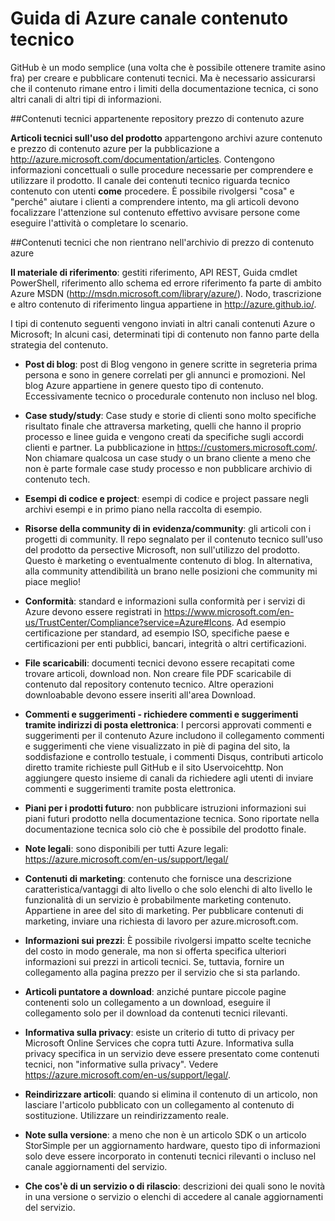 <properties title="" pageTitle="Guida di Azure canale contenuto tecnico" description="Descrive i canali di contenuto Microsoft che i dipendenti, partner e collaboratori della Comunità devono essere utilizzate per la pubblicazione di contenuti tecnici Azure." metaKeywords="" services="" solutions="" documentationCenter="" authors="tysonn" videoId="" scriptId="" manager="carolz" />

<tags ms.service="contributor-guide" ms.devlang="" ms.topic="article" ms.tgt_pltfrm="" ms.workload="" ms.date="01/06/2015" ms.author="tysonn" />

# <a name="azure-technical-content-channel-guidance"></a>Guida di Azure canale contenuto tecnico

GitHub è un modo semplice (una volta che è possibile ottenere tramite asino fra) per creare e pubblicare contenuti tecnici. Ma è necessario assicurarsi che il contenuto rimane entro i limiti della documentazione tecnica, ci sono altri canali di altri tipi di informazioni.

##<a name="technical-content-that-belongs-in-the-azure-content-pr-repository"></a>Contenuti tecnici appartenente repository prezzo di contenuto azure

**Articoli tecnici sull'uso del prodotto** appartengono archivi azure contenuto e prezzo di contenuto azure per la pubblicazione a http://azure.microsoft.com/documentation/articles. Contengono informazioni concettuali o sulle procedure necessarie per comprendere e utilizzare il prodotto. Il canale dei contenuti tecnico riguarda tecnico contenuto con utenti **come** procedere. È possibile rivolgersi "cosa" e "perché" aiutare i clienti a comprendere intento, ma gli articoli devono focalizzare l'attenzione sul contenuto effettivo avvisare persone come eseguire l'attività o completare lo scenario.

##<a name="technical-content-that-does-not-belong-in-the-azure-content-pr-repository"></a>Contenuti tecnici che non rientrano nell'archivio di prezzo di contenuto azure

**Il materiale di riferimento**: gestiti riferimento, API REST, Guida cmdlet PowerShell, riferimento allo schema ed errore riferimento fa parte di ambito Azure MSDN (http://msdn.microsoft.com/library/azure/). Nodo, trascrizione e altro contenuto di riferimento lingua appartiene in http://azure.github.io/.

I tipi di contenuto seguenti vengono inviati in altri canali contenuti Azure o Microsoft; In alcuni casi, determinati tipi di contenuto non fanno parte della strategia del contenuto.

- **Post di blog**: post di Blog vengono in genere scritte in segreteria prima persona e sono in genere correlati per gli annunci e promozioni. Nel blog Azure appartiene in genere questo tipo di contenuto. Eccessivamente tecnico o procedurale contenuto non incluso nel blog.

- **Case study/study**: Case study e storie di clienti sono molto specifiche risultato finale che attraversa marketing, quelli che hanno il proprio processo e linee guida e vengono creati da specifiche sugli accordi clienti e partner. La pubblicazione in https://customers.microsoft.com/. Non chiamare qualcosa un case study o un brano cliente a meno che non è parte formale case study processo e non pubblicare archivio di contenuto tech.

- **Esempi di codice e project**: esempi di codice e project passare negli archivi esempi e in primo piano nella raccolta di esempio.

- **Risorse della community di in evidenza/community**: gli articoli con i progetti di community. Il repo segnalato per il contenuto tecnico sull'uso del prodotto da persective Microsoft, non sull'utilizzo del prodotto. Questo è marketing o eventualmente contenuto di blog. In alternativa, alla community attendibilità un brano nelle posizioni che community mi piace meglio!

- **Conformità**: standard e informazioni sulla conformità per i servizi di Azure devono essere registrati in https://www.microsoft.com/en-us/TrustCenter/Compliance?service=Azure#Icons. Ad esempio certificazione per standard, ad esempio ISO, specifiche paese e certificazioni per enti pubblici, bancari, integrità o altri certificazioni.

- **File scaricabili**: documenti tecnici devono essere recapitati come trovare articoli, download non. Non creare file PDF scaricabile di contenuto dal repository contenuto tecnico. Altre operazioni downloabable devono essere inseriti all'area Download.

- **Commenti e suggerimenti - richiedere commenti e suggerimenti tramite indirizzi di posta elettronica**: I percorsi approvati commenti e suggerimenti per il contenuto Azure includono il collegamento commenti e suggerimenti che viene visualizzato in piè di pagina del sito, la soddisfazione e controllo testuale, i commenti Disqus, contributi articolo diretto tramite richieste pull GitHub e il sito Uservoicehttp. Non aggiungere questo insieme di canali da richiedere agli utenti di inviare commenti e suggerimenti tramite posta elettronica.

- **Piani per i prodotti futuro**: non pubblicare istruzioni informazioni sui piani futuri prodotto nella documentazione tecnica. Sono riportate nella documentazione tecnica solo ciò che è possibile del prodotto finale.

- **Note legali**: sono disponibili per tutti Azure legali: https://azure.microsoft.com/en-us/support/legal/

- **Contenuti di marketing**: contenuto che fornisce una descrizione caratteristica/vantaggi di alto livello o che solo elenchi di alto livello le funzionalità di un servizio è probabilmente marketing contenuto. Appartiene in aree del sito di marketing. Per pubblicare contenuti di marketing, inviare una richiesta di lavoro per azure.microsoft.com.

- **Informazioni sui prezzi**: È possibile rivolgersi impatto scelte tecniche del costo in modo generale, ma non si offerta specifica ulteriori informazioni sui prezzi in articoli tecnici. Se, tuttavia, fornire un collegamento alla pagina prezzo per il servizio che si sta parlando.

- **Articoli puntatore a download**: anziché puntare piccole pagine contenenti solo un collegamento a un download, eseguire il collegamento solo per il download da contenuti tecnici rilevanti.

- **Informativa sulla privacy**: esiste un criterio di tutto di privacy per Microsoft Online Services che copra tutti Azure. Informativa sulla privacy specifica in un servizio deve essere presentato come contenuti tecnici, non "informative sulla privacy". Vedere https://azure.microsoft.com/en-us/support/legal/.

- **Reindirizzare articoli**: quando si elimina il contenuto di un articolo, non lasciare l'articolo pubblicato con un collegamento al contenuto di sostituzione. Utilizzare un reindirizzamento reale.

- **Note sulla versione**: a meno che non è un articolo SDK o un articolo StorSimple per un aggiornamento hardware, questo tipo di informazioni solo deve essere incorporato in contenuti tecnici rilevanti o incluso nel canale aggiornamenti del servizio.

- **Che cos'è di un servizio o di rilascio**: descrizioni dei quali sono le novità in una versione o servizio o elenchi di accedere al canale aggiornamenti del servizio.

